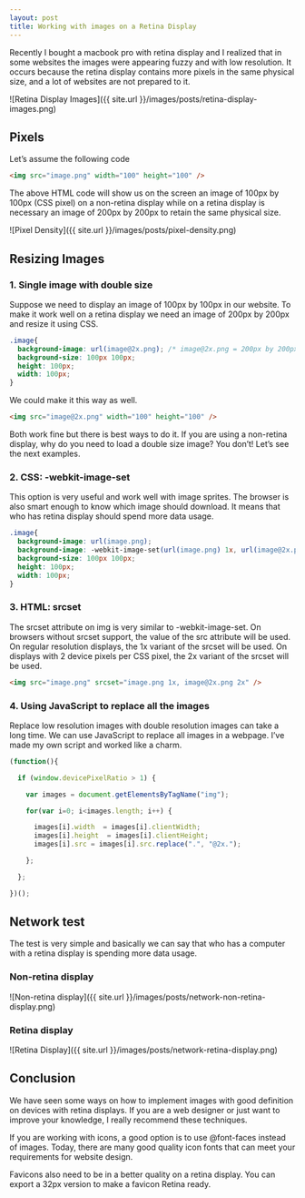 ```yaml
---
layout: post
title: Working with images on a Retina Display
---
```


Recently I bought a macbook pro with retina display and I realized that in some websites the images were appearing fuzzy and with low resolution. It occurs because the retina display contains more pixels in the same physical size, and a lot of websites are not prepared to it.

![Retina Display Images]({{ site.url }}/images/posts/retina-display-images.png)

## Pixels

Let’s assume the following code

```html
<img src="image.png" width="100" height="100" />
```

The above HTML code will show us on the screen an image of 100px by 100px (CSS pixel) on a non-retina display while on a retina display is necessary an image of 200px by 200px to retain the same physical size.

![Pixel Density]({{ site.url }}/images/posts/pixel-density.png)

## Resizing Images

### 1. Single image with double size

Suppose we need to display an image of 100px by 100px in our website. To make it work well on a retina display we need an image of 200px by 200px and resize it using CSS.

```css
.image{
  background-image: url(image@2x.png); /* image@2x.png = 200px by 200px */
  background-size: 100px 100px;
  height: 100px;
  width: 100px;
}
```

We could make it this way as well.

```html
<img src="image@2x.png" width="100" height="100" />
```

Both work fine but there is best ways to do it. If you are using a non-retina display, why do you need to load a double size image? You don’t! Let’s see the next examples.

### 2. CSS: -webkit-image-set

This option is very useful and work well with image sprites. The browser is also smart enough to know which image should download. It means that who has retina display should spend more data usage.

```css
.image{
  background-image: url(image.png);
  background-image: -webkit-image-set(url(image.png) 1x, url(image@2x.png) 2x);
  background-size: 100px 100px;
  height: 100px;
  width: 100px;
}
```

### 3. HTML: srcset

The srcset attribute on img is very similar to -webkit-image-set. On browsers without srcset support, the value of the src attribute will be used. On regular resolution displays, the 1x variant of the srcset will be used. On displays with 2 device pixels per CSS pixel, the 2x variant of the srcset will be used.

```html
<img src="image.png" srcset="image.png 1x, image@2x.png 2x" />
```

### 4. Using JavaScript to replace all the images

Replace low resolution images with double resolution images can take a long time. We can use JavaScript to replace all images in a webpage. I’ve made my own script and worked like a charm.

```javascript
(function(){

  if (window.devicePixelRatio > 1) {

    var images = document.getElementsByTagName("img");

    for(var i=0; i<images.length; i++) {

      images[i].width  = images[i].clientWidth;
      images[i].height  = images[i].clientHeight;
      images[i].src = images[i].src.replace(".", "@2x.");

    };

  };

})();
```

## Network test

The test is very simple and basically we can say that who has a computer with a retina display is spending more data usage.

### Non-retina display

![Non-retina display]({{ site.url }}/images/posts/network-non-retina-display.png)

### Retina display

![Retina Display]({{ site.url }}/images/posts/network-retina-display.png)

## Conclusion

We have seen some ways on how to implement images with good definition on devices with retina displays. If you are a web designer or just want to improve your knowledge, I really recommend these techniques.

If you are working with icons, a good option is to use @font-faces instead of images. Today, there are many good quality icon fonts that can meet your requirements for website design.

Favicons also need to be in a better quality on a retina display. You can export a 32px version to make a favicon Retina ready.